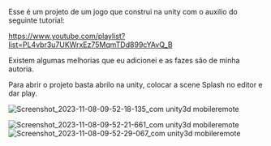 Esse é um projeto de um jogo que construi na unity com o auxilio do seguinte tutorial: 

https://www.youtube.com/playlist?list=PL4vbr3u7UKWrxEz75MqmTDd899cYAvQ_B

Existem algumas melhorias que eu adicionei e as fazes são de minha autoria.

Para abrir o projeto basta abrilo na unity, colocar a scene Splash no editor e dar play.



![Screenshot_2023-11-08-09-52-18-135_com unity3d mobileremote](https://github.com/thayllor/Bubbles-Crush/assets/33484783/c9e954cd-f1c6-416d-9baa-3d28bdd1b34b)

![Screenshot_2023-11-08-09-52-21-661_com unity3d mobileremote](https://github.com/thayllor/Bubbles-Crush/assets/33484783/4a83f841-6885-4789-a29c-049a116258d1)
![Screenshot_2023-11-08-09-52-29-067_com unity3d mobileremote](https://github.com/thayllor/Bubbles-Crush/assets/33484783/ae112d45-2c9e-474a-862b-be6403cd91c4)
